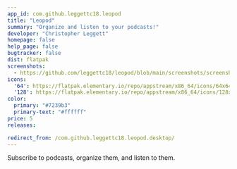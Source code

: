 ```yaml
---
app_id: com.github.leggettc18.leopod
title: "Leopod"
summary: "Organize and listen to your podcasts!"
developer: "Christopher Leggett"
homepage: false
help_page: false
bugtracker: false
dist: flatpak
screenshots:
  - https://github.com/leggettc18/leopod/blob/main/screenshots/screenshot1.png?raw=true
icons:
  '64': https://flatpak.elementary.io/repo/appstream/x86_64/icons/64x64/com.github.leggettc18.leopod.png
  '128': https://flatpak.elementary.io/repo/appstream/x86_64/icons/128x128/com.github.leggettc18.leopod.png
color:
  primary: "#7239b3"
  primary-text: "#ffffff"
price: 5
releases:

redirect_from: /com.github.leggettc18.leopod.desktop/
---
```


<p>Subscribe to podcasts, organize them, and listen to them.</p>